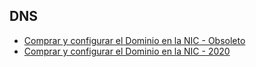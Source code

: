 ## DNS

* [Comprar y configurar el Dominio en la NIC - Obsoleto](guia/nicveold.md)
* [Comprar y configurar el Dominio en la NIC - 2020](guia/nicve2020.md)





